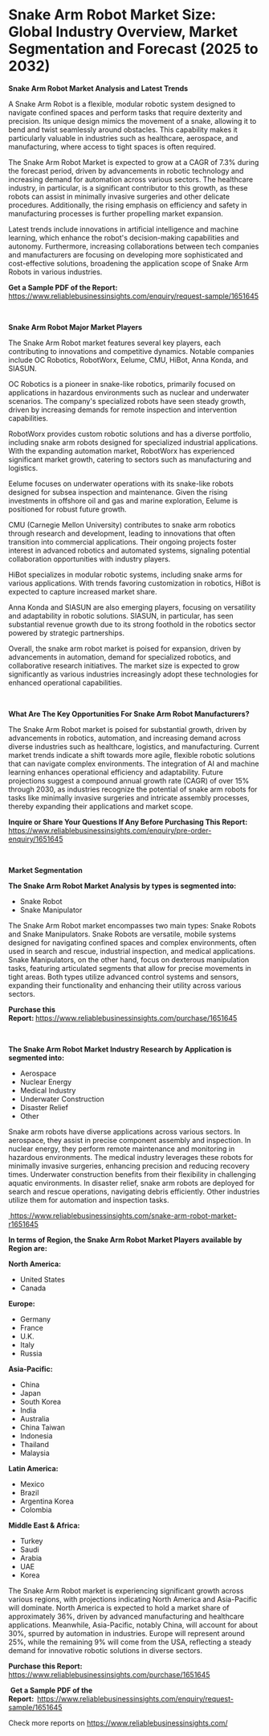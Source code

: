 <p><h1>Snake Arm Robot Market Size: Global Industry Overview, Market Segmentation and Forecast (2025 to 2032)</h1></p><p><strong>Snake Arm Robot Market Analysis and Latest Trends</strong></p>
<p><p>A Snake Arm Robot is a flexible, modular robotic system designed to navigate confined spaces and perform tasks that require dexterity and precision. Its unique design mimics the movement of a snake, allowing it to bend and twist seamlessly around obstacles. This capability makes it particularly valuable in industries such as healthcare, aerospace, and manufacturing, where access to tight spaces is often required.</p><p>The Snake Arm Robot Market is expected to grow at a CAGR of 7.3% during the forecast period, driven by advancements in robotic technology and increasing demand for automation across various sectors. The healthcare industry, in particular, is a significant contributor to this growth, as these robots can assist in minimally invasive surgeries and other delicate procedures. Additionally, the rising emphasis on efficiency and safety in manufacturing processes is further propelling market expansion.</p><p>Latest trends include innovations in artificial intelligence and machine learning, which enhance the robot's decision-making capabilities and autonomy. Furthermore, increasing collaborations between tech companies and manufacturers are focusing on developing more sophisticated and cost-effective solutions, broadening the application scope of Snake Arm Robots in various industries.</p></p>
<p><strong>Get a Sample PDF of the Report:&nbsp;</strong> <a href="https://www.reliablebusinessinsights.com/enquiry/request-sample/1651645?utm_campaign=3076&utm_medium=2&utm_source=Github&utm_content=ia&utm_term=08042025&utm_id=snake-arm-robot">https://www.reliablebusinessinsights.com/enquiry/request-sample/1651645</a></p>
<p>&nbsp;</p>
<p><strong>Snake Arm Robot Major Market Players</strong></p>
<p><p>The Snake Arm Robot market features several key players, each contributing to innovations and competitive dynamics. Notable companies include OC Robotics, RobotWorx, Eelume, CMU, HiBot, Anna Konda, and SIASUN.</p><p>OC Robotics is a pioneer in snake-like robotics, primarily focused on applications in hazardous environments such as nuclear and underwater scenarios. The company's specialized robots have seen steady growth, driven by increasing demands for remote inspection and intervention capabilities. </p><p>RobotWorx provides custom robotic solutions and has a diverse portfolio, including snake arm robots designed for specialized industrial applications. With the expanding automation market, RobotWorx has experienced significant market growth, catering to sectors such as manufacturing and logistics.</p><p>Eelume focuses on underwater operations with its snake-like robots designed for subsea inspection and maintenance. Given the rising investments in offshore oil and gas and marine exploration, Eelume is positioned for robust future growth.</p><p>CMU (Carnegie Mellon University) contributes to snake arm robotics through research and development, leading to innovations that often transition into commercial applications. Their ongoing projects foster interest in advanced robotics and automated systems, signaling potential collaboration opportunities with industry players.</p><p>HiBot specializes in modular robotic systems, including snake arms for various applications. With trends favoring customization in robotics, HiBot is expected to capture increased market share.</p><p>Anna Konda and SIASUN are also emerging players, focusing on versatility and adaptability in robotic solutions. SIASUN, in particular, has seen substantial revenue growth due to its strong foothold in the robotics sector powered by strategic partnerships.</p><p>Overall, the snake arm robot market is poised for expansion, driven by advancements in automation, demand for specialized robotics, and collaborative research initiatives. The market size is expected to grow significantly as various industries increasingly adopt these technologies for enhanced operational capabilities.</p></p>
<p>&nbsp;</p>
<p><strong>What Are The Key Opportunities For Snake Arm Robot Manufacturers?</strong></p>
<p><p>The Snake Arm Robot market is poised for substantial growth, driven by advancements in robotics, automation, and increasing demand across diverse industries such as healthcare, logistics, and manufacturing. Current market trends indicate a shift towards more agile, flexible robotic solutions that can navigate complex environments. The integration of AI and machine learning enhances operational efficiency and adaptability. Future projections suggest a compound annual growth rate (CAGR) of over 15% through 2030, as industries recognize the potential of snake arm robots for tasks like minimally invasive surgeries and intricate assembly processes, thereby expanding their applications and market scope.</p></p>
<p><strong>Inquire or Share Your Questions If Any Before Purchasing This Report:</strong> <a href="https://www.reliablebusinessinsights.com/enquiry/pre-order-enquiry/1651645?utm_campaign=3076&utm_medium=2&utm_source=Github&utm_content=ia&utm_term=08042025&utm_id=snake-arm-robot">https://www.reliablebusinessinsights.com/enquiry/pre-order-enquiry/1651645</a></p>
<p>&nbsp;</p>
<p><strong>Market Segmentation</strong></p>
<p><strong>The Snake Arm Robot Market Analysis by types is segmented into:</strong></p>
<p><ul><li>Snake Robot</li><li>Snake Manipulator</li></ul></p>
<p><p>The Snake Arm Robot market encompasses two main types: Snake Robots and Snake Manipulators. Snake Robots are versatile, mobile systems designed for navigating confined spaces and complex environments, often used in search and rescue, industrial inspection, and medical applications. Snake Manipulators, on the other hand, focus on dexterous manipulation tasks, featuring articulated segments that allow for precise movements in tight areas. Both types utilize advanced control systems and sensors, expanding their functionality and enhancing their utility across various sectors.</p></p>
<p><strong>Purchase this Report:&nbsp;</strong><a href="https://www.reliablebusinessinsights.com/purchase/1651645?utm_campaign=3076&utm_medium=2&utm_source=Github&utm_content=ia&utm_term=08042025&utm_id=snake-arm-robot">https://www.reliablebusinessinsights.com/purchase/1651645</a></p>
<p>&nbsp;</p>
<p><strong>The Snake Arm Robot Market Industry Research by Application is segmented into:</strong></p>
<p><ul><li>Aerospace</li><li>Nuclear Energy</li><li>Medical Industry</li><li>Underwater Construction</li><li>Disaster Relief</li><li>Other</li></ul></p>
<p><p>Snake arm robots have diverse applications across various sectors. In aerospace, they assist in precise component assembly and inspection. In nuclear energy, they perform remote maintenance and monitoring in hazardous environments. The medical industry leverages these robots for minimally invasive surgeries, enhancing precision and reducing recovery times. Underwater construction benefits from their flexibility in challenging aquatic environments. In disaster relief, snake arm robots are deployed for search and rescue operations, navigating debris efficiently. Other industries utilize them for automation and inspection tasks.</p></p>
<p><a href="https://www.reliablebusinessinsights.com/snake-arm-robot-market-r1651645?utm_campaign=3076&utm_medium=2&utm_source=Github&utm_content=ia&utm_term=08042025&utm_id=snake-arm-robot">&nbsp;https://www.reliablebusinessinsights.com/snake-arm-robot-market-r1651645</a></p>
<p><strong>In terms of Region, the Snake Arm Robot Market Players available by Region are:</strong></p>
<p>
    <p> <strong> North America: </strong>
        <ul>
            <li>United States</li>
            <li>Canada</li>
        </ul>
        </p> 
    <p> <strong> Europe: </strong>
        <ul>
            <li>Germany</li>
            <li>France</li>
            <li>U.K.</li>
            <li>Italy</li>
            <li>Russia</li>
        </ul>
        </p> 
    <p> <strong> Asia-Pacific: </strong>
        <ul>
            <li>China</li>
            <li>Japan</li>
            <li>South Korea</li>
            <li>India</li>
            <li>Australia</li>
            <li>China Taiwan</li>
            <li>Indonesia</li>
            <li>Thailand</li>
            <li>Malaysia</li>
        </ul>
        </p> 
    <p> <strong> Latin America: </strong>
        <ul>
            <li>Mexico</li>
            <li>Brazil</li>
            <li>Argentina Korea</li>
            <li>Colombia</li>
        </ul>
        </p> 
    <p> <strong> Middle East & Africa: </strong>
        <ul>
            <li>Turkey</li>
            <li>Saudi</li>
            <li>Arabia</li>
            <li>UAE</li>
            <li>Korea</li>
        </ul>
    </p>
    </p>
<p><p>The Snake Arm Robot market is experiencing significant growth across various regions, with projections indicating North America and Asia-Pacific will dominate. North America is expected to hold a market share of approximately 36%, driven by advanced manufacturing and healthcare applications. Meanwhile, Asia-Pacific, notably China, will account for about 30%, spurred by automation in industries. Europe will represent around 25%, while the remaining 9% will come from the USA, reflecting a steady demand for innovative robotic solutions in diverse sectors.</p></p>
<p><strong>Purchase this Report: </strong><a href="https://www.reliablebusinessinsights.com/purchase/1651645?utm_campaign=3076&utm_medium=2&utm_source=Github&utm_content=ia&utm_term=08042025&utm_id=snake-arm-robot">https://www.reliablebusinessinsights.com/purchase/1651645</a></p>
<p>&nbsp;<strong>Get a Sample PDF of the Report:&nbsp;&nbsp;</strong><a href="https://www.reliablebusinessinsights.com/enquiry/request-sample/1651645?utm_campaign=3076&utm_medium=2&utm_source=Github&utm_content=ia&utm_term=08042025&utm_id=snake-arm-robot">https://www.reliablebusinessinsights.com/enquiry/request-sample/1651645</a></p>
<p><strong></strong></p>
<p>Check more reports on <a href="https://www.reliablebusinessinsights.com/?utm_campaign=3076&utm_medium=2&utm_source=Github&utm_content=ia&utm_term=08042025&utm_id=snake-arm-robot">https://www.reliablebusinessinsights.com/</a></p>